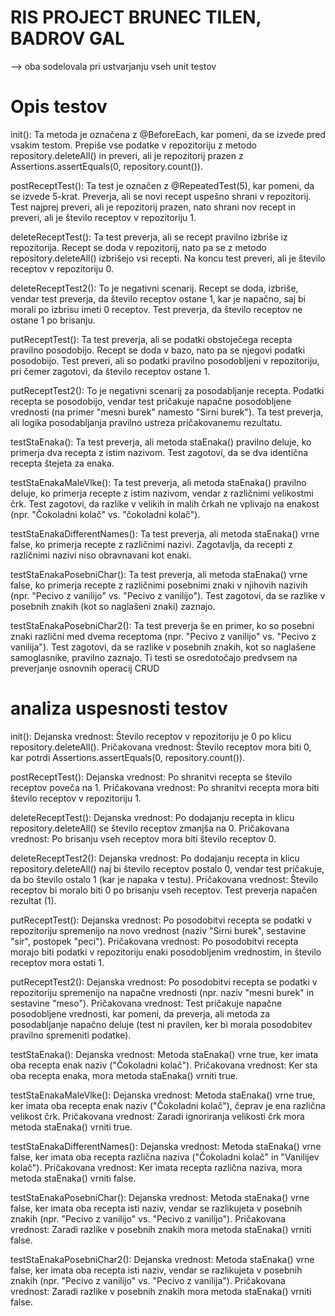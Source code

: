 # RIS PROJECT BRUNEC TILEN, BADROV GAL 
--> oba sodelovala pri ustvarjanju vseh unit testov

# Opis testov
init():
Ta metoda je označena z @BeforeEach, kar pomeni, da se izvede pred vsakim testom. Prepiše vse podatke v repozitoriju z metodo repository.deleteAll() in preveri, ali je repozitorij prazen z Assertions.assertEquals(0, repository.count()).


postReceptTest():
Ta test je označen z @RepeatedTest(5), kar pomeni, da se izvede 5-krat. Preverja, ali se novi recept uspešno shrani v repozitorij. Test najprej preveri, ali je repozitorij prazen, nato shrani nov recept in preveri, ali je število receptov v repozitoriju 1.


deleteReceptTest():
Ta test preverja, ali se recept pravilno izbriše iz repozitorija. Recept se doda v repozitorij, nato pa se z metodo repository.deleteAll() izbrišejo vsi recepti. Na koncu test preveri, ali je število receptov v repozitoriju 0.

deleteReceptTest2():
To je negativni scenarij. Recept se doda, izbriše, vendar test preverja, da število receptov ostane 1, kar je napačno, saj bi morali po izbrisu imeti 0 receptov. Test preverja, da število receptov ne ostane 1 po brisanju.

putReceptTest():
Ta test preverja, ali se podatki obstoječega recepta pravilno posodobijo. Recept se doda v bazo, nato pa se njegovi podatki posodobijo. Test preveri, ali so podatki pravilno posodobljeni v repozitoriju, pri čemer zagotovi, da število receptov ostane 1.

putReceptTest2():
To je negativni scenarij za posodabljanje recepta. Podatki recepta se posodobijo, vendar test pričakuje napačne posodobljene vrednosti (na primer "mesni burek" namesto "Sirni burek"). Ta test preverja, ali logika posodabljanja pravilno ustreza pričakovanemu rezultatu.

testStaEnaka():
Ta test preverja, ali metoda staEnaka() pravilno deluje, ko primerja dva recepta z istim nazivom. Test zagotovi, da se dva identična recepta štejeta za enaka.

testStaEnakaMaleVlke():
Ta test preverja, ali metoda staEnaka() pravilno deluje, ko primerja recepte z istim nazivom, vendar z različnimi velikostmi črk. Test zagotovi, da razlike v velikih in malih črkah ne vplivajo na enakost (npr. "Čokoladni kolač" vs. "čokoladni kolač").

testStaEnakaDifferentNames():
Ta test preverja, ali metoda staEnaka() vrne false, ko primerja recepte z različnimi nazivi. Zagotavlja, da recepti z različnimi nazivi niso obravnavani kot enaki.

testStaEnakaPosebniChar():
Ta test preverja, ali metoda staEnaka() vrne false, ko primerja recepte z različnimi posebnimi znaki v njihovih nazivih (npr. "Pecivo z vanilijo" vs. "Pecivo z vanilíjo"). Test zagotovi, da se razlike v posebnih znakih (kot so naglašeni znaki) zaznajo.

testStaEnakaPosebniChar2():
Ta test preverja še en primer, ko so posebni znaki različni med dvema receptoma (npr. "Pecivo z vanilijo" vs. "Pecivo z vanilija"). Test zagotovi, da se razlike v posebnih znakih, kot so naglašene samoglasnike, pravilno zaznajo.
Ti testi se osredotočajo predvsem na preverjanje osnovnih operacij CRUD 

# analiza uspesnosti testov
init():
Dejanska vrednost: Število receptov v repozitoriju je 0 po klicu repository.deleteAll().
Pričakovana vrednost: Število receptov mora biti 0, kar potrdi Assertions.assertEquals(0, repository.count()).

postReceptTest():
Dejanska vrednost: Po shranitvi recepta se število receptov poveča na 1.
Pričakovana vrednost: Po shranitvi recepta mora biti število receptov v repozitoriju 1.

deleteReceptTest():
Dejanska vrednost: Po dodajanju recepta in klicu repository.deleteAll() se število receptov zmanjša na 0.
Pričakovana vrednost: Po brisanju vseh receptov mora biti število receptov 0.

deleteReceptTest2():
Dejanska vrednost: Po dodajanju recepta in klicu repository.deleteAll() naj bi število receptov postalo 0, vendar test pričakuje, da bo število ostalo 1 (kar je napaka v testu).
Pričakovana vrednost: Število receptov bi moralo biti 0 po brisanju vseh receptov. Test preverja napačen rezultat (1).

putReceptTest():
Dejanska vrednost: Po posodobitvi recepta se podatki v repozitoriju spremenijo na novo vrednost (naziv "Sirni burek", sestavine "sir", postopek "peci").
Pričakovana vrednost: Po posodobitvi recepta morajo biti podatki v repozitoriju enaki posodobljenim vrednostim, in število receptov mora ostati 1.

putReceptTest2():
Dejanska vrednost: Po posodobitvi recepta se podatki v repozitoriju spremenijo na napačne vrednosti (npr. naziv "mesni burek" in sestavine "meso").
Pričakovana vrednost: Test pričakuje napačne posodobljene vrednosti, kar pomeni, da preverja, ali metoda za posodabljanje napačno deluje (test ni pravilen, ker bi morala posodobitev pravilno spremeniti podatke).

testStaEnaka():
Dejanska vrednost: Metoda staEnaka() vrne true, ker imata oba recepta enak naziv ("Čokoladni kolač").
Pričakovana vrednost: Ker sta oba recepta enaka, mora metoda staEnaka() vrniti true.

testStaEnakaMaleVlke():
Dejanska vrednost: Metoda staEnaka() vrne true, ker imata oba recepta enak naziv ("Čokoladni kolač"), čeprav je ena različna velikost črk.
Pričakovana vrednost: Zaradi ignoriranja velikosti črk mora metoda staEnaka() vrniti true.

testStaEnakaDifferentNames():
Dejanska vrednost: Metoda staEnaka() vrne false, ker imata oba recepta različna naziva ("Čokoladni kolač" in "Vanilijev kolač").
Pričakovana vrednost: Ker imata recepta različna naziva, mora metoda staEnaka() vrniti false.

testStaEnakaPosebniChar():
Dejanska vrednost: Metoda staEnaka() vrne false, ker imata oba recepta isti naziv, vendar se razlikujeta v posebnih znakih (npr. "Pecivo z vanilijo" vs. "Pecivo z vanilíjo").
Pričakovana vrednost: Zaradi razlike v posebnih znakih mora metoda staEnaka() vrniti false.

testStaEnakaPosebniChar2():
Dejanska vrednost: Metoda staEnaka() vrne false, ker imata oba recepta isti naziv, vendar se razlikujeta v posebnih znakih (npr. "Pecivo z vanilijo" vs. "Pecivo z vanilija").
Pričakovana vrednost: Zaradi razlike v posebnih znakih mora metoda staEnaka() vrniti false.